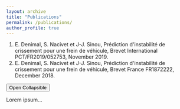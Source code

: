 ```yaml
---
layout: archive
title: "Publications"
permalink: /publications/
author_profile: true
---
```


<ol> 
        <li>E. Denimal,  S. Nacivet et J-J. Sinou, <l>Prédiction d'instabilité de crissement pour une frein de véhicule</l>, Brevet International PCT/FR2019/052753, November 2019.</li>
        <li>E. Denimal,  S. Nacivet et J-J. Sinou, <l>Prédiction d'instabilité de crissement pour une frein de véhicule</l>, Brevet France FR1872222, December 2018.</li>
</ol>

 <button type="button" class="collapsible">Open Collapsible</button>
<div class="content">
  <p>Lorem ipsum...</p>
</div> 
